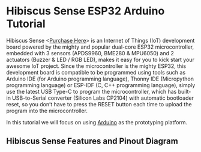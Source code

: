 # Hibiscus Sense ESP32 Arduino Tutorial

Hibiscus Sense <[Purchase Here](https://myduino.com/product/myd-036/)> is an Internet of Things (IoT) development board powered by the mighty and popular dual-core ESP32 microcontroller, embedded with 3 sensors (APDS9960, BME280 & MPU6050) and 2 actuators (Buzzer & LED / RGB LED), makes it easy for you to kick start your awesome IoT project. Since the microcontroller is the mighty ESP32, this development board is compatible to be programmed using tools such as Arduino IDE (for Arduino programming language), Thonny IDE (Micropython programming language) or ESP-IDF (C, C++ programming language), simply use the latest USB Type-C to program the microcontroller, which has built-in USB-to-Serial converter (Silicon Labs CP2104) with automatic bootloader reset, so you don’t have to press the RESET button each time to upload the program into the microcontroller.

In this tutorial we will focus on using [Arduino](https://www.arduino.cc/) as the prototyping platform.

## Hibiscus Sense Features and Pinout Diagram